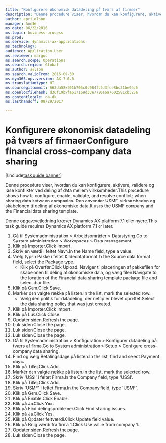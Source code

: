 ```yaml
--- 
title: "Konfigurere økonomisk datadeling på tværs af firmaer"
description: "Denne procedure viser, hvordan du kan konfigurere, aktivere, validere og løse konflikter ved deling af data mellem virksomheder."
author: aprilolson
manager: AnnBe
ms.date: 06/22/2016
ms.topic: business-process
ms.prod: 
ms.service: dynamics-ax-applications
ms.technology: 
audience: Application User
ms.reviewer: margoc
ms.search.scope: Operations
ms.search.region: Global
ms.author: aolson
ms.search.validFrom: 2016-06-30
ms.dyn365.ops.version: AX 7.0.0
ms.translationtype: HT
ms.sourcegitcommit: 663da58ef01b705c0c984fbfd3fce8bc31be04c6
ms.openlocfilehash: d36f19b5fa617169d33e7720e6a7602581cb525a
ms.contentlocale: da-dk
ms.lasthandoff: 08/29/2017

---
```

# <a name="configure-financial-cross-company-data-sharing"></a><span data-ttu-id="e00de-103">Konfigurere økonomisk datadeling på tværs af firmaer</span><span class="sxs-lookup"><span data-stu-id="e00de-103">Configure financial cross-company data sharing</span></span>

[!include[task guide banner](../../includes/task-guide-banner.md)]

<span data-ttu-id="e00de-104">Denne procedure viser, hvordan du kan konfigurere, aktivere, validere og løse konflikter ved deling af data mellem virksomheder.</span><span class="sxs-lookup"><span data-stu-id="e00de-104">This procedure shows how to configure, enable, validate, and resolve conflicts when sharing data between companies.</span></span> <span data-ttu-id="e00de-105">Den anvender USMF-virksomheden og skabelonen til deling af økonomiske data.</span><span class="sxs-lookup"><span data-stu-id="e00de-105">It uses the USMF company and the Financial data sharing template.</span></span>



<span data-ttu-id="e00de-106">Denne opgavevejledning kræver Dynamics AX-platform 7.1 eller nyere.</span><span class="sxs-lookup"><span data-stu-id="e00de-106">This task guide requires Dynamics AX platform 7.1 or later.</span></span>

1. <span data-ttu-id="e00de-107">Gå til Systemadministration > Arbejdsområder > Datastyring.</span><span class="sxs-lookup"><span data-stu-id="e00de-107">Go to System administration > Workspaces > Data management.</span></span>
2. <span data-ttu-id="e00de-108">Klik på Importer.</span><span class="sxs-lookup"><span data-stu-id="e00de-108">Click Import.</span></span>
3. <span data-ttu-id="e00de-109">Skriv en værdi i feltet Navn.</span><span class="sxs-lookup"><span data-stu-id="e00de-109">In the Name field, type a value.</span></span>
4. <span data-ttu-id="e00de-110">Vælg typen Pakke i feltet Kildedataformat.</span><span class="sxs-lookup"><span data-stu-id="e00de-110">In the Source data format field, select the Package type.</span></span>
    * <span data-ttu-id="e00de-111">Klik på Overfør.</span><span class="sxs-lookup"><span data-stu-id="e00de-111">Click Upload.</span></span> <span data-ttu-id="e00de-112">Naviger til placeringen af pakkefilen for skabelonen til deling af økonomiske data, og vælg filen.</span><span class="sxs-lookup"><span data-stu-id="e00de-112">Navigate to the location of the Financial data sharing template package file and select that file.</span></span>  
5. <span data-ttu-id="e00de-113">Klik på Gem.</span><span class="sxs-lookup"><span data-stu-id="e00de-113">Click Save.</span></span>
6. <span data-ttu-id="e00de-114">Markér den valgte række på listen.</span><span class="sxs-lookup"><span data-stu-id="e00de-114">In the list, mark the selected row.</span></span>
    * <span data-ttu-id="e00de-115">Vælg den politik for datadeling, der netop er blevet oprettet.</span><span class="sxs-lookup"><span data-stu-id="e00de-115">Select the data sharing policy that was just created.</span></span>  
7. <span data-ttu-id="e00de-116">Klik på Importer.</span><span class="sxs-lookup"><span data-stu-id="e00de-116">Click Import.</span></span>
8. <span data-ttu-id="e00de-117">Klik på Luk.</span><span class="sxs-lookup"><span data-stu-id="e00de-117">Click Close.</span></span>
9. <span data-ttu-id="e00de-118">Opdater siden.</span><span class="sxs-lookup"><span data-stu-id="e00de-118">Refresh the page.</span></span>
10. <span data-ttu-id="e00de-119">Luk siden.</span><span class="sxs-lookup"><span data-stu-id="e00de-119">Close the page.</span></span>
11. <span data-ttu-id="e00de-120">Luk siden.</span><span class="sxs-lookup"><span data-stu-id="e00de-120">Close the page.</span></span>
12. <span data-ttu-id="e00de-121">Luk siden.</span><span class="sxs-lookup"><span data-stu-id="e00de-121">Close the page.</span></span>
13. <span data-ttu-id="e00de-122">Gå til Systemadministration > Konfiguration > Konfigurer datadeling på tværs af firma.</span><span class="sxs-lookup"><span data-stu-id="e00de-122">Go to System administration > Setup > Configure cross-company data sharing.</span></span>
14. <span data-ttu-id="e00de-123">Find og vælg Betalingsdage på listen.</span><span class="sxs-lookup"><span data-stu-id="e00de-123">In the list, find and select Payment days.</span></span>
15. <span data-ttu-id="e00de-124">Klik på Tilføj.</span><span class="sxs-lookup"><span data-stu-id="e00de-124">Click Add.</span></span>
16. <span data-ttu-id="e00de-125">Markér den valgte række på listen.</span><span class="sxs-lookup"><span data-stu-id="e00de-125">In the list, mark the selected row.</span></span>
17. <span data-ttu-id="e00de-126">Skriv 'USSI' i feltet Firma.</span><span class="sxs-lookup"><span data-stu-id="e00de-126">In the Company field, type 'USSI'.</span></span>
18. <span data-ttu-id="e00de-127">Klik på Tilføj.</span><span class="sxs-lookup"><span data-stu-id="e00de-127">Click Add.</span></span>
19. <span data-ttu-id="e00de-128">Skriv 'USMF' i feltet Firma.</span><span class="sxs-lookup"><span data-stu-id="e00de-128">In the Company field, type 'USMF'.</span></span>
20. <span data-ttu-id="e00de-129">Klik på Gem.</span><span class="sxs-lookup"><span data-stu-id="e00de-129">Click Save.</span></span>
21. <span data-ttu-id="e00de-130">Klik på Enable.</span><span class="sxs-lookup"><span data-stu-id="e00de-130">Click Enable.</span></span>
22. <span data-ttu-id="e00de-131">Klik på Ja.</span><span class="sxs-lookup"><span data-stu-id="e00de-131">Click Yes.</span></span>
23. <span data-ttu-id="e00de-132">Klik på Find delingsproblemer.</span><span class="sxs-lookup"><span data-stu-id="e00de-132">Click Find sharing issues.</span></span>
24. <span data-ttu-id="e00de-133">Klik på Ja.</span><span class="sxs-lookup"><span data-stu-id="e00de-133">Click Yes.</span></span>
25. <span data-ttu-id="e00de-134">Klik på Opdater feltværdi.</span><span class="sxs-lookup"><span data-stu-id="e00de-134">Click Update field value.</span></span>
26. <span data-ttu-id="e00de-135">Klik på Brug værdi fra firma 1.</span><span class="sxs-lookup"><span data-stu-id="e00de-135">Click Use value from company 1.</span></span>
27. <span data-ttu-id="e00de-136">Opdater siden.</span><span class="sxs-lookup"><span data-stu-id="e00de-136">Refresh the page.</span></span>
28. <span data-ttu-id="e00de-137">Luk siden.</span><span class="sxs-lookup"><span data-stu-id="e00de-137">Close the page.</span></span>


